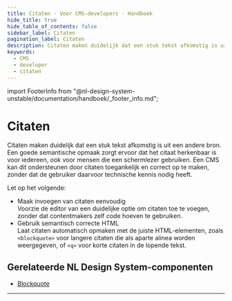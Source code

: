 ```yaml
---
title: Citaten · Voor CMS-developers · Handboek
hide_title: true
hide_table_of_contents: false
sidebar_label: Citaten
pagination_label: Citaten
description: Citaten maken duidelijk dat een stuk tekst afkomstig is uit een andere bron. Een goede semantische opmaak zorgt ervoor dat het citaat herkenbaar is voor iedereen, ook voor mensen die een schermlezer gebruiken. Een CMS kan dit ondersteunen door citaten toegankelijk en correct op te maken, zonder dat de gebruiker daarvoor technische kennis nodig heeft.
keywords:
  - CMS
  - developer
  - citaten
---
```


<!-- @license CC0-1.0 -->

import FooterInfo from "@nl-design-system-unstable/documentation/handboek/\_footer_info.md";

# Citaten

Citaten maken duidelijk dat een stuk tekst afkomstig is uit een andere bron. Een goede semantische opmaak zorgt ervoor dat het citaat herkenbaar is voor iedereen, ook voor mensen die een schermlezer gebruiken. Een CMS kan dit ondersteunen door citaten toegankelijk en correct op te maken, zonder dat de gebruiker daarvoor technische kennis nodig heeft.

Let op het volgende:

- Maak invoegen van citaten eenvoudig  
  Voorzie de editor van een duidelijke optie om citaten toe te voegen, zonder dat contentmakers zelf code hoeven te gebruiken.
- Gebruik semantisch correcte HTML  
  Laat citaten automatisch opmaken met de juiste HTML-elementen, zoals `<blockquote>` voor langere citaten die als aparte alinea worden weergegeven, of `<q>` voor korte citaten in de lopende tekst.

## Gerelateerde NL Design System-componenten

- [Blockquote](/blockquote)

---

<FooterInfo />
